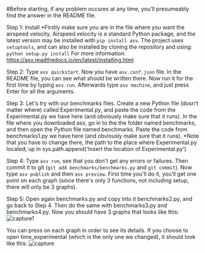 #Before starting, if any problem occures at any time, you'll presumeably find the answer in the README file.

Step 1: Install
*Firstly make sure you are in the file where you want the airspeed velocity.
Airspeed velocity is a standard Python package, and the latest version may be installed with ```pip install asv```. The project uses ```setuptools```, and can also be installed by cloning the repository and using: ```python setup.py install```
For more information: https://asv.readthedocs.io/en/latest/installing.html

Step 2:
Type ```asv quickstart```. Now you have ```asv.conf.json``` file. In the README file, you can see what should be written there.
Now run it for the first time by typing ```asv run```. Afterwards type ```asv machine```, and just press Enter for all the arguments.

Step 3:
Let's try with our benchmarks files. Create a new Python file (dosn't matter where) called Experimental.py, and paste the code from the Experimental.py we have here (and obviously make sure that it runs).
In the file where you downloaded asv, go in to the the folder named benchmarks, and then open the Python file named benchmarks. Paste the code from benchmarks1.py we have here (and obviously make sure that it runs). *Note that you have to change there, the path to the place where Experimental.py located, up in sys.path.append('Insert the location of Experimental.py')

Step 4:
Type ```asv run```, see that you don't get any errors or failures. Then commit it to git (```git add benchmarks/benchmarks.py``` and ```git commit```).
Now type ```asv publish``` and then ```asv preview```. First time you'll do it, you'll get one point on each graph (since there's only 3 functions, not including setup, there will only be 3 graphs).

Step 5:
Open again benchmarks.py and copy into it benchmarks2.py, and go back to Step 4. Then do the same with benchmarks3.py and benchmarks4.py.
Now you should have 3 graphs that looks like this:
![capture1](https://user-images.githubusercontent.com/31063975/39300734-fe309e58-494c-11e8-9d15-98d1fbff51e7.PNG)

You can press on each graph in order to see its details. If you choose to open time_experimental (which is the only one we changed), it should look like this:
![capture](https://user-images.githubusercontent.com/31063975/39300791-2cdc2272-494d-11e8-811a-0b18411cdb8b.PNG)
